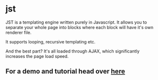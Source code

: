 # jst

JST is a templating engine written purely in Javascript. It allows you to separate your whole page into blocks where each block will have it's own renderer file.

It supports looping, recursive templating etc.

And the best part? It's all loaded through AJAX, which significantly increases the page load speed.

## For a demo and tutorial head over [here](http://52.15.140.117/jst/)
